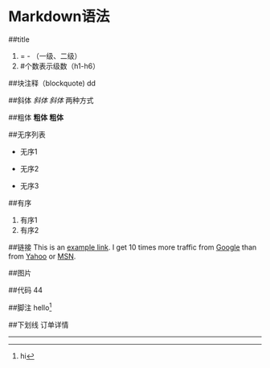 Markdown语法
=


##title
1. = - （一级、二级）
2. #个数表示级数（h1-h6）

##块注释（blockquote)
    dd

##斜体
*斜体*  _斜体_ 两种方式

##粗体
**粗体** __粗体__

##无序列表
* 无序1
- 无序2
+ 无序3

##有序
1. 有序1
2. 有序2

##链接
This is an [example link](http://example.com/).
I get 10 times more traffic from [Google][1] than from [Yahoo][2] or [MSN][3].

[1]: http://google.com/        "Google" 
[2]: http://search.yahoo.com/  "Yahoo Search" 
[3]: http://search.msn.com/    "MSN Search"

##图片

##代码
	44	

##脚注
hello[^hello]

[^hello]: hi

##下划线
订单详情

---




